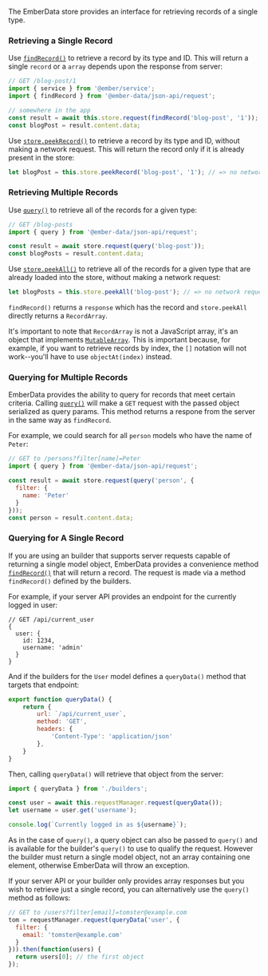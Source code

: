 The EmberData store provides an interface for retrieving records of a single type.

### Retrieving a Single Record

Use [`findRecord()`](https://api.emberjs.com/ember-data/5.3/functions/@ember-data%2Fjson-api%2Frequest/findRecord) to retrieve a record by its type and ID.
This will return a single `record` or a `array` depends upon the response from server:

```javascript
// GET /blog-post/1
import { service } from '@ember/service';
import { findRecord } from '@ember-data/json-api/request';

// somewhere in the app
const result = await this.store.request(findRecord('blog-post', '1'));
const blogPost = result.content.data;
```

Use [`store.peekRecord()`](https://api.emberjs.com/ember-data/release/classes/Store/methods/peekRecord?anchor=peekRecord) to retrieve a record by its type and ID, without making a network request.
This will return the record only if it is already present in the store:

```javascript
let blogPost = this.store.peekRecord('blog-post', '1'); // => no network request
```

### Retrieving Multiple Records

Use [`query()`](https://api.emberjs.com/ember-data/5.3/functions/@ember-data%2Fjson-api%2Frequest/query) to retrieve all of the records for a given type:

```javascript
// GET /blog-posts
import { query } from '@ember-data/json-api/request';

const result = await store.request(query('blog-post'));
const blogPosts = result.content.data;
```

Use [`store.peekAll()`](https://api.emberjs.com/ember-data/release/classes/Store/methods/peekAll?anchor=peekAll) to retrieve all of the records for a given type that are already loaded into the store, without making a network request:

```javascript
let blogPosts = this.store.peekAll('blog-post'); // => no network request
```

`findRecord()` returns a `response` which has the record and `store.peekAll` directly returns a `RecordArray`.

It's important to note that `RecordArray` is not a JavaScript array, it's an object that implements [`MutableArray`](https://api.emberjs.com/ember/release/classes/MutableArray).
This is important because, for example, if you want to retrieve records by index,
the `[]` notation will not work--you'll have to use `objectAt(index)` instead.

### Querying for Multiple Records

EmberData provides the ability to query for records that meet certain criteria.
Calling [`query()`](https://api.emberjs.com/ember-data/5.3/functions/@ember-data%2Fjson-api%2Frequest/query) will make a `GET` request with the passed object serialized as query params.
This method returns a respone from the server in the same way as `findRecord`.

For example, we could search for all `person` models who have the name of
`Peter`:

```javascript
// GET to /persons?filter[name]=Peter
import { query } from '@ember-data/json-api/request';

const result = await store.request(query('person', {
  filter: {
    name: 'Peter'
  }
}));
const person = result.content.data;
```

### Querying for A Single Record

If you are using an builder that supports server requests capable of returning a single model object,
EmberData provides a convenience method [`findRecord()`](https://api.emberjs.com/ember-data/5.3/functions/@ember-data%2Fjson-api%2Frequest/findRecord) that will return a record.
The request is made via a method `findRecord()` defined by the builders.

For example, if your server API provides an endpoint for the currently logged in user:

```text
// GET /api/current_user
{
  user: {
    id: 1234,
    username: 'admin'
  }
}
```

And if the builders for the `User` model defines a `queryData()` method that targets that endpoint:

```javascript {data-filename=app/builders/user.js}
export function queryData() {
    return {
        url: `/api/current_user`,
        method: 'GET',
        headers: {
            'Content-Type': 'application/json'
        },
    }
}
```

Then, calling `queryData()` will retrieve that object from the server:

```javascript
import { queryData } from './builders';

const user = await this.requestManager.request(queryData());
let username = user.get('username');

console.log(`Currently logged in as ${username}`);
```

As in the case of `query()`, a query object can also be passed to `query()` and is available for the builder's `query()` to use to qualify the request.
However the builder must return a single model object, not an array containing one element,
otherwise EmberData will throw an exception.

If your server API or your builder only provides array responses but you wish to retrieve just a single record, you can alternatively use the `query()` method as follows:

```javascript
// GET to /users?filter[email]=tomster@example.com
tom = requestManager.request(queryData('user', {
  filter: {
    email: 'tomster@example.com'
  }
})).then(function(users) {
  return users[0]; // the first object
});
```

<!-- eof - needed for pages that end in a code block  -->
